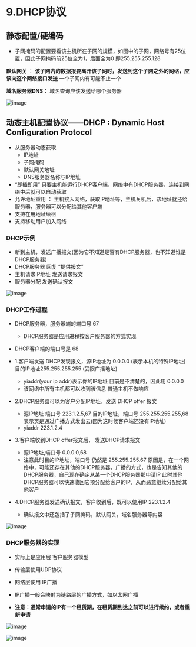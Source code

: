 


# 9.DHCP协议  


## 静态配置/硬编码  

* 子网掩码的配置要看该主机所在子网的规模，如图中的子网，网络号有25位置，因此子网掩码前25位全为1，后面全为0 即255.255.255.128  


**默认网关** ： **该子网内的数据报要离开该子网时，发送到这个子网之外的网络，应该向这个网络接口发送** 一个子网内有可能不止一个

**域名服务器DNS**： 域名查询应该发送给哪个服务器 

![image](https://user-images.githubusercontent.com/58176267/162862975-4737a404-bba3-41dc-965d-1019f7c525ee.png)


## 动态主机配置协议——DHCP : Dynamic Host Configuration Protocol  

* 从服务器动态获取
    * IP地址
    * 子网掩码
    * 默认网关地址
    * DNS服务器名称与IP地址
* “即插即用”  只要主机能运行DHCP客户端，网络中有DHCP服务器，连接到网络中后就可以自动获取  
* 允许地址重用 ： 主机接入网络，获取IP地址等，主机关机后，该地址就还给服务器，服务器可以分配给其他客户端  
* 支持在用地址续租
* 支持移动用户加入网络 


### DHCP示例  

* 新到主机，发送广播报文(因为它不知道是否有DHCP服务器，也不知道谁是DHCP服务器)  
* DHCP服务器 回复  “提供报文”  
* 主机请求IP地址  发送请求报文
* 服务器分配  发送确认报文  

![image](https://user-images.githubusercontent.com/58176267/162864545-ea791b14-a1fe-4f99-8c34-0d21e4ba3e6a.png)


### DHCP工作过程  

* DHCP服务器，服务器端的端口号 67  
    * DHCP服务器是应用进程按客户服务器的方式实现 
* DHCP客户端的端口号是 68  

* 1.客户端发送 DHCP发现报文，源IP地址为 0.0.0.0 (表示本机的特殊IP地址)  目的IP地址255.255.255.255 (受限广播地址)  
    * yiaddr(your ip addr)表示你的IP地址 目前是不清楚的，因此用 0.0.0.0
    * 该网络中所有主机都可以收到该信息 普通主机不做响应
    
* 2.DHCP服务器可以为客户分配IP地址，发送 DHCP offer 报文 
    * 源IP地址 端口号 223.1.2.5,67   目的IP地址，端口号 255.255.255.255,68 表示页是通过广播方式发出去(因为这时候客户端还没有IP地址)
    * yiaddr 223.1.2.4  
 
* 3.客户端收到DHCP offer报文后， 发送DHCP请求报文  
    * 源IP地址,端口号  0.0.0.0,68   
    * 注意此时目的IP地址，端口号  仍然是 255.255.255.67  原因是，在一个网络中，可能还存在其他的DHCP服务器，广播的方式，也是告知其他的DHCP服务器，自己现在确定从某一个DHCP服务器那申请IP 此时其他DHCP服务器可以快速收回它预分配给客户的IP，从而恶意继续分配给其他客户  

* 4.DHCP服务器发送确认报文，客户收到后，既可以使用IP 223.1.2.4  
    * 确认报文中还包括了子网掩码，默认网关，域名服务器等内容   

![image](https://user-images.githubusercontent.com/58176267/162866328-528860ca-c475-41b1-a050-361594a8fe96.png)  

### DHCP服务器的实现  

* 实际上是应用层  客户服务器模型  
* 传输层使用UDP协议
* 网络层使用 IP广播  
* IP广播一般会映射为链路层的广播方式，如以太网广播  

* **注意：通常申请的IP有一个租赁期，在租赁期到达之前可以进行续约，或者重新申请**  


![image](https://user-images.githubusercontent.com/58176267/162866706-7a23bb3e-e1a0-4534-af80-51c8ce4b43a0.png)

![image](https://user-images.githubusercontent.com/58176267/162866733-9c7de344-bd2c-4840-87a8-e2f51202b51c.png)



















